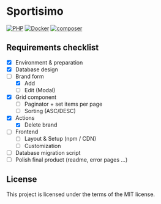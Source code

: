 # Sportisimo

[![PHP](https://img.shields.io/badge/PHP-8.2-blue.svg)](http://php.net)
[![Docker](https://img.shields.io/badge/Docker-powered-blue.svg)](https://www.docker.com/)
[![composer](https://img.shields.io/badge/composer-latest-green.svg)](https://getcomposer.org/)

## Requirements checklist

- [x] Environment & preparation
- [x] Database design
- [ ] Brand form
    - [x] Add
    - [ ] Edit (Modal)
- [x] Grid component
    - [ ] Paginator + set items per page
    - [ ] Sorting (ASC/DESC)
- [x] Actions
    - [x] Delete brand
- [ ] Frontend
    - [ ] Layout & Setup (npm / CDN)
    - [ ] Customization
- [ ] Database migration script
- [ ] Polish final product (readme, error pages ...)

## License

This project is licensed under the terms of the MIT license.